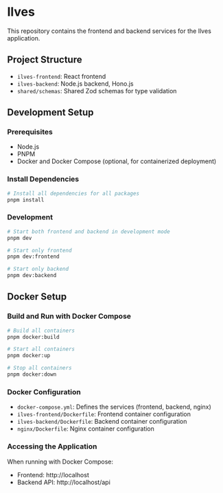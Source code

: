 # Ilves

This repository contains the frontend and backend services for the Ilves application.

## Project Structure

- `ilves-frontend`: React frontend
- `ilves-backend`: Node.js backend, Hono.js
- `shared/schemas`: Shared Zod schemas for type validation

## Development Setup

### Prerequisites

- Node.js
- PNPM
- Docker and Docker Compose (optional, for containerized deployment)

### Install Dependencies

```bash
# Install all dependencies for all packages
pnpm install
```

### Development

```bash
# Start both frontend and backend in development mode
pnpm dev

# Start only frontend
pnpm dev:frontend

# Start only backend
pnpm dev:backend
```

## Docker Setup

### Build and Run with Docker Compose

```bash
# Build all containers
pnpm docker:build

# Start all containers
pnpm docker:up

# Stop all containers
pnpm docker:down
```

### Docker Configuration

- `docker-compose.yml`: Defines the services (frontend, backend, nginx)
- `ilves-frontend/Dockerfile`: Frontend container configuration
- `ilves-backend/Dockerfile`: Backend container configuration
- `nginx/Dockerfile`: Nginx container configuration

### Accessing the Application

When running with Docker Compose:

- Frontend: http://localhost
- Backend API: http://localhost/api

